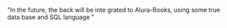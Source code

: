 "In the future, the back will be inte grated to Alura-Books, using some true data base and SQL language  "  
